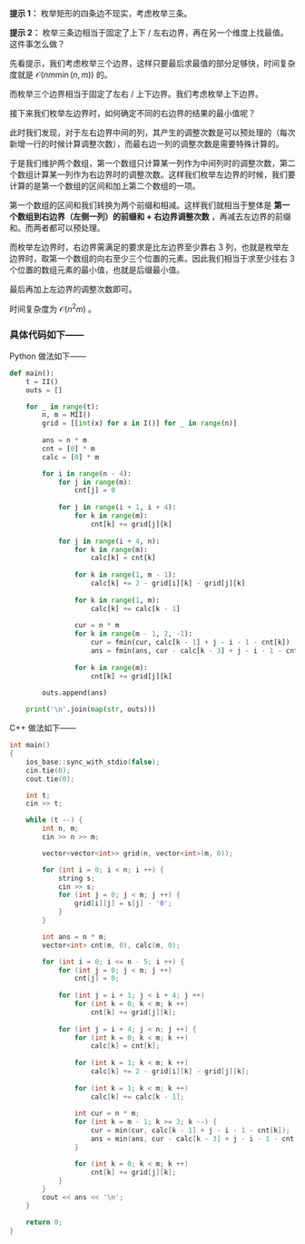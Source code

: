 **提示 1：** 枚举矩形的四条边不现实，考虑枚举三条。

**提示 2：** 枚举三条边相当于固定了上下 / 左右边界，再在另一个维度上找最值。这件事怎么做？

先看提示，我们考虑枚举三个边界，这样只要最后求最值的部分足够快，时间复杂度就是 $\mathcal{O}(nm\min(n,m))$ 的。

而枚举三个边界相当于固定了左右 / 上下边界。我们考虑枚举上下边界。

接下来我们枚举左边界时，如何确定不同的右边界的结果的最小值呢？

此时我们发现，对于左右边界中间的列，其产生的调整次数是可以预处理的（每次新增一行的时候计算调整次数），而最右边一列的调整次数是需要特殊计算的。

于是我们维护两个数组，第一个数组只计算某一列作为中间列时的调整次数，第二个数组计算某一列作为右边界时的调整次数。这样我们枚举左边界的时候，我们要计算的是第一个数组的区间和加上第二个数组的一项。

第一个数组的区间和我们转换为两个前缀和相减。这样我们就相当于整体是 **第一个数组到右边界（左侧一列）的前缀和 + 右边界调整次数** ，再减去左边界的前缀和。而两者都可以预处理。

而枚举左边界时，右边界需满足的要求是比左边界至少靠右 $3$ 列，也就是枚举左边界时，取第一个数组的向右至少三个位置的元素。因此我们相当于求至少往右 $3$ 个位置的数组元素的最小值，也就是后缀最小值。

最后再加上左边界的调整次数即可。

时间复杂度为 $\mathcal{O}(n^2m)$ 。

### 具体代码如下——

Python 做法如下——

```Python []
def main():
    t = II()
    outs = []

    for _ in range(t):
        n, m = MII()
        grid = [[int(x) for x in I()] for _ in range(n)]
        
        ans = n * m
        cnt = [0] * m
        calc = [0] * m

        for i in range(n - 4):
            for j in range(m):
                cnt[j] = 0
            
            for j in range(i + 1, i + 4):
                for k in range(m):
                    cnt[k] += grid[j][k]
            
            for j in range(i + 4, n):
                for k in range(m):
                    calc[k] = cnt[k]
                    
                for k in range(1, m - 1):
                    calc[k] += 2 - grid[i][k] - grid[j][k]
                
                for k in range(1, m):
                    calc[k] += calc[k - 1]
                
                cur = n * m
                for k in range(m - 1, 2, -1):
                    cur = fmin(cur, calc[k - 1] + j - i - 1 - cnt[k])
                    ans = fmin(ans, cur - calc[k - 3] + j - i - 1 - cnt[k - 3])
                
                for k in range(m):
                    cnt[k] += grid[j][k]
        
        outs.append(ans)

    print('\n'.join(map(str, outs)))
```

C++ 做法如下——

```cpp []
int main()
{
    ios_base::sync_with_stdio(false);
    cin.tie(0);
    cout.tie(0);

    int t;
    cin >> t;

    while (t --) {
        int n, m;
        cin >> n >> m;

        vector<vector<int>> grid(n, vector<int>(m, 0));

        for (int i = 0; i < n; i ++) {
            string s;
            cin >> s;
            for (int j = 0; j < m; j ++) {
                grid[i][j] = s[j] - '0';
            }
        }

        int ans = n * m;
        vector<int> cnt(m, 0), calc(m, 0);

        for (int i = 0; i <= n - 5; i ++) {
            for (int j = 0; j < m; j ++)
                cnt[j] = 0;
            
            for (int j = i + 1; j < i + 4; j ++)
                for (int k = 0; k < m; k ++)
                    cnt[k] += grid[j][k];
            
            for (int j = i + 4; j < n; j ++) {
                for (int k = 0; k < m; k ++)
                    calc[k] = cnt[k];
                
                for (int k = 1; k < m; k ++)
                    calc[k] += 2 - grid[i][k] - grid[j][k];
                
                for (int k = 1; k < m; k ++)
                    calc[k] += calc[k - 1];
                
                int cur = n * m;
                for (int k = m - 1; k >= 3; k --) {
                    cur = min(cur, calc[k - 1] + j - i - 1 - cnt[k]);
                    ans = min(ans, cur - calc[k - 3] + j - i - 1 - cnt[k - 3]);
                }

                for (int k = 0; k < m; k ++)
                    cnt[k] += grid[j][k];
            }
        }
        cout << ans << '\n';
    }

    return 0;
}
```